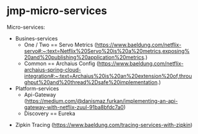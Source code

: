 # jmp-micro-services

Micro-services:
  - Busines-services
    - One / Two == Servo Metrics (https://www.baeldung.com/netflix-servo#:~:text=Netflix%20Servo%20is%20a%20metrics,exposing%20and%20publishing%20application%20metrics.)
    - Common == Archaius Config (https://www.baeldung.com/netflix-archaius-spring-cloud-integration#:~:text=Archaius%20is%20an%20extension%20of,throughput%20and%20thread%2Dsafe%20implementation.)
  - Platform-services
    - Api-Gateway (https://medium.com/@danismaz.furkan/implementing-an-api-gateway-with-netflix-zuul-91ba8bfdc7a0)
    - Discovery == Eureka

+ Zipkin Tracing (https://www.baeldung.com/tracing-services-with-zipkin)
